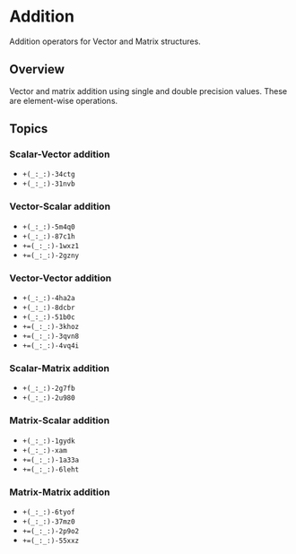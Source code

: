# Addition

Addition operators for Vector and Matrix structures.

## Overview

Vector and matrix addition using single and double precision values. These are element-wise operations.

## Topics

### Scalar-Vector addition

- ``+(_:_:)-34ctg``
- ``+(_:_:)-31nvb``

### Vector-Scalar addition

- ``+(_:_:)-5m4q0``
- ``+(_:_:)-87c1h``
- ``+=(_:_:)-1wxz1``
- ``+=(_:_:)-2gzny``

### Vector-Vector addition

- ``+(_:_:)-4ha2a``
- ``+(_:_:)-8dcbr``
- ``+(_:_:)-51b0c``
- ``+=(_:_:)-3khoz``
- ``+=(_:_:)-3qvn8``
- ``+=(_:_:)-4vq4i``

### Scalar-Matrix addition

- ``+(_:_:)-2g7fb``
- ``+(_:_:)-2u980``

### Matrix-Scalar addition

- ``+(_:_:)-1gydk``
- ``+(_:_:)-xam``
- ``+=(_:_:)-1a33a``
- ``+=(_:_:)-6leht``

### Matrix-Matrix addition

- ``+(_:_:)-6tyof``
- ``+(_:_:)-37mz0``
- ``+=(_:_:)-2p9o2``
- ``+=(_:_:)-55xxz``
